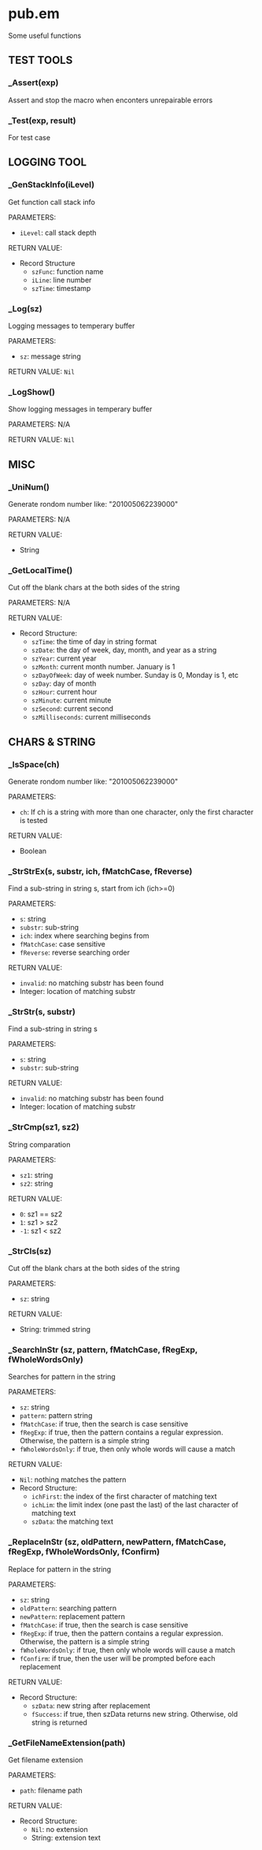 # pub.em
Some useful functions

## TEST TOOLS

### _Assert(exp)
Assert and stop the macro when enconters unrepairable errors

### _Test(exp, result)
For test case

## LOGGING TOOL

### _GenStackInfo(iLevel)
Get function call stack info

PARAMETERS:

* `iLevel`: call stack depth

RETURN VALUE:

* Record Structure
	* `szFunc`: function name
	* `iLine`: line number
	* `szTime`: timestamp

### _Log(sz)
Logging messages to temperary buffer

PARAMETERS:

* `sz`: message string

RETURN VALUE: `Nil`

### _LogShow()
Show logging messages in temperary buffer

PARAMETERS: N/A

RETURN VALUE: `Nil`

## MISC

### _UniNum()
Generate rondom number like: "201005062239000"

PARAMETERS: N/A

RETURN VALUE:

* String

### _GetLocalTime()
Cut off the blank chars at the both sides of the string

PARAMETERS: N/A

RETURN VALUE:

* Record Structure:
	* `szTime`: the time of day in string format
	* `szDate`: the day of week, day, month, and year as a string
	* `szYear`: current year
	* `szMonth`: current month number. January is 1
	* `szDayOfWeek`: day of week number. Sunday is 0, Monday is 1, etc
	* `szDay`: day of month
	* `szHour`: current hour
	* `szMinute`: current minute
	* `szSecond`: current second
	* `szMilliseconds`: current milliseconds

## CHARS & STRING

### _IsSpace(ch)
Generate rondom number like: "201005062239000"

PARAMETERS:

* `ch`: If ch is a string with more than one character, only the first character is tested

RETURN VALUE:

* Boolean

### _StrStrEx(s, substr, ich, fMatchCase, fReverse)
Find a sub-string in string s, start from ich (ich>=0)

PARAMETERS:

* `s`: string
* `substr`: sub-string
* `ich`: index where searching begins from
* `fMatchCase`: case sensitive
* `fReverse`: reverse searching order

RETURN VALUE:

* `invalid`: no matching substr has been found
* Integer: location of matching substr

### _StrStr(s, substr)
Find a sub-string in string s

PARAMETERS:

* `s`: string
* `substr`: sub-string

RETURN VALUE:

* `invalid`: no matching substr has been found
* Integer: location of matching substr

### _StrCmp(sz1, sz2)
String comparation

PARAMETERS:

* `sz1`: string
* `sz2`: string

RETURN VALUE:

* `0`: sz1 == sz2
* `1`: sz1 > sz2
* `-1`: sz1 < sz2

### _StrCls(sz)
Cut off the blank chars at the both sides of the string

PARAMETERS:

* `sz`: string

RETURN VALUE:

* String: trimmed string

### _SearchInStr (sz, pattern, fMatchCase, fRegExp, fWholeWordsOnly)
Searches for pattern in the string

PARAMETERS:

* `sz`: string
* `pattern`: pattern string
* `fMatchCase`: if true, then the search is case sensitive
* `fRegExp`: if true, then the pattern contains a regular expression. Otherwise, the pattern is a simple string
* `fWholeWordsOnly`: if true, then only whole words will cause a match

RETURN VALUE:

* `Nil`: nothing matches the pattern
* Record Structure:
	* `ichFirst`: the index of the first character of  matching text
	* `ichLim`: the limit index (one past the last) of the last character of  matching text
	* `szData`: the matching text

### _ReplaceInStr (sz, oldPattern, newPattern, fMatchCase, fRegExp, fWholeWordsOnly, fConfirm)
Replace for pattern in the string

PARAMETERS:

* `sz`: string
* `oldPattern`: searching pattern
* `newPattern`: replacement pattern
* `fMatchCase`: if true, then the search is case sensitive
* `fRegExp`: if true, then the pattern contains a regular expression. Otherwise, the pattern is a simple string
* `fWholeWordsOnly`: if true, then only whole words will cause a match
* `fConfirm`: if true, then the user will be prompted before each replacement

RETURN VALUE:

* Record Structure:
	* `szData`: new string after replacement
	* `fSuccess`: if true, then szData returns new string. Otherwise, old string is returned

### _GetFileNameExtension(path)
 Get filename extension

PARAMETERS:

* `path`: filename path

RETURN VALUE:

* Record Structure:
	* `Nil`: no extension
	* String: extension text

